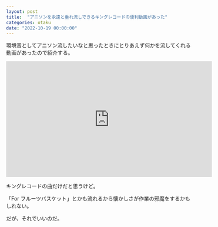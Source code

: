 ```yaml
---
layout: post
title:  "アニソンを永遠と垂れ流しできるキングレコードの便利動画があった"
categories: otaku
date: "2022-10-19 00:00:00"
---
```


環境音としてアニソン流したいなと思ったときにとりあえず何かを流してくれる動画があったので紹介する。

<iframe width="560" height="315" src="https://www.youtube.com/embed/4FBW3mkdKOs" title="YouTube video player" frameborder="0" allow="accelerometer; autoplay; clipboard-write; encrypted-media; gyroscope; picture-in-picture" allowfullscreen></iframe>

キングレコードの曲だけだと思うけど。

「For フルーツバスケット」とかも流れるから懐かしさが作業の邪魔をするかもしれない。

だが、それでいいのだ。
